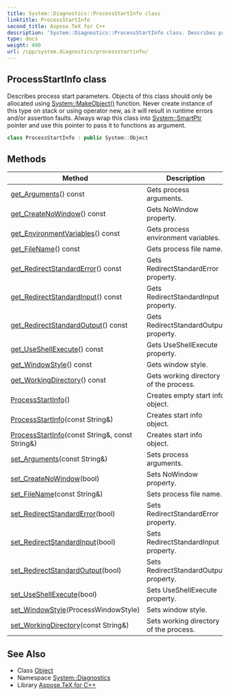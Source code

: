 ```yaml
---
title: System::Diagnostics::ProcessStartInfo class
linktitle: ProcessStartInfo
second_title: Aspose.TeX for C++
description: 'System::Diagnostics::ProcessStartInfo class. Describes process start parameters. Objects of this class should only be allocated using System::MakeObject() function. Never create instance of this type on stack or using operator new, as it will result in runtime errors and/or assertion faults. Always wrap this class into System::SmartPtr pointer and use this pointer to pass it to functions as argument in C++.'
type: docs
weight: 400
url: /cpp/system.diagnostics/processstartinfo/
---
```

## ProcessStartInfo class


Describes process start parameters. Objects of this class should only be allocated using [System::MakeObject()](../../system/makeobject/) function. Never create instance of this type on stack or using operator new, as it will result in runtime errors and/or assertion faults. Always wrap this class into [System::SmartPtr](../../system/smartptr/) pointer and use this pointer to pass it to functions as argument.

```cpp
class ProcessStartInfo : public System::Object
```

## Methods

| Method | Description |
| --- | --- |
| [get_Arguments](./get_arguments/)() const | Gets process arguments. |
| [get_CreateNoWindow](./get_createnowindow/)() const | Gets NoWindow property. |
| [get_EnvironmentVariables](./get_environmentvariables/)() const | Gets process environment variables. |
| [get_FileName](./get_filename/)() const | Gets process file name. |
| [get_RedirectStandardError](./get_redirectstandarderror/)() const | Gets RedirectStandardError property. |
| [get_RedirectStandardInput](./get_redirectstandardinput/)() const | Gets RedirectStandardInput property. |
| [get_RedirectStandardOutput](./get_redirectstandardoutput/)() const | Gets RedirectStandardOutput property. |
| [get_UseShellExecute](./get_useshellexecute/)() const | Gets UseShellExecute property. |
| [get_WindowStyle](./get_windowstyle/)() const | Gets window style. |
| [get_WorkingDirectory](./get_workingdirectory/)() const | Gets working directory of the process. |
| [ProcessStartInfo](./processstartinfo/)() | Creates empty start info object. |
| [ProcessStartInfo](./processstartinfo/)(const String\&) | Creates start info object. |
| [ProcessStartInfo](./processstartinfo/)(const String\&, const String\&) | Creates start info object. |
| [set_Arguments](./set_arguments/)(const String\&) | Sets process arguments. |
| [set_CreateNoWindow](./set_createnowindow/)(bool) | Sets NoWindow property. |
| [set_FileName](./set_filename/)(const String\&) | Sets process file name. |
| [set_RedirectStandardError](./set_redirectstandarderror/)(bool) | Sets RedirectStandardError property. |
| [set_RedirectStandardInput](./set_redirectstandardinput/)(bool) | Sets RedirectStandardInput property. |
| [set_RedirectStandardOutput](./set_redirectstandardoutput/)(bool) | Sets RedirectStandardOutput property. |
| [set_UseShellExecute](./set_useshellexecute/)(bool) | Sets UseShellExecute property. |
| [set_WindowStyle](./set_windowstyle/)(ProcessWindowStyle) | Sets window style. |
| [set_WorkingDirectory](./set_workingdirectory/)(const String\&) | Sets working directory of the process. |
## See Also

* Class [Object](../../system/object/)
* Namespace [System::Diagnostics](../)
* Library [Aspose.TeX for C++](../../)
